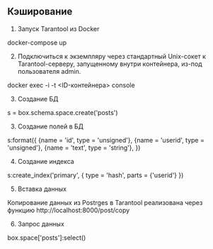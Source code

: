 ## Кэширование

1. Запуск Tarantool из Docker

docker-compose up

2. Подключиться к экземпляру через стандартный Unix-сокет к Tarantool-серверу, запущенному внутри контейнера, из-под пользователя admin.

docker exec -i -t <ID-контейнера> console

 3. Создание БД

 s = box.schema.space.create('posts')
 
 3. Создание полей в БД

 s:format({
{name = 'id', type = 'unsigned'},
{name = 'userid', type = 'unsigned'},
{name = 'text', type = 'string'},
})
 
 4. Создание индекса

s:create_index('primary', {
type = 'hash',
parts = {'userid'}
})
 
 5. Вставка данных

Копирование данных из Postrges в Tarantool реализована через функцию 
http://localhost:8000/post/copy

6. Запрос данных

box.space['posts']:select()